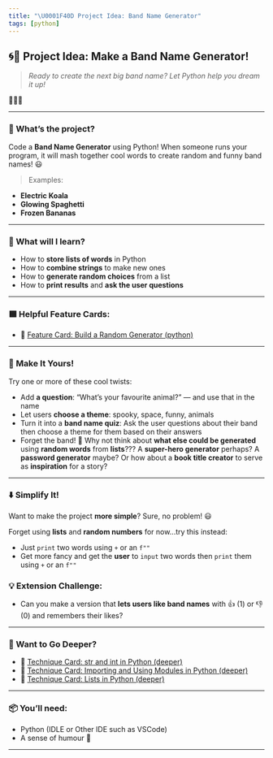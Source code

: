 ```yaml
---
title: "\U0001F40D Project Idea: Band Name Generator"
tags: [python]
---
```


## 🌀🐍 Project Idea: Make a Band Name Generator!

> _Ready to create the next big band name? Let Python help you dream it up!_

🎸🎸🎸

---

### 🚀 What’s the project?

Code a **Band Name Generator** using Python! When someone runs your program, it will mash together cool words to create random and funny band names! 😃

> Examples:

- **Electric Koala**
- **Glowing Spaghetti**
- **Frozen Bananas**

---

### 🧠 What will I learn?

- How to **store lists of words** in Python
- How to **combine strings** to make new ones
- How to **generate random choices** from a list
- How to **print results** and **ask the user questions**

---

### 🟩 Helpful Feature Cards:

- 🐍 [Feature Card: Build a Random Generator (python)](../feature-cards/random-generator-feature.md)

---

### 🎨 Make It Yours!

Try one or more of these cool twists:

- Add **a question**: “What’s your favourite animal?” — and use that in the name
- Let users **choose a theme**: spooky, space, funny, animals
- Turn it into a **band name quiz**: Ask the user questions about their band then choose a theme for them based on their answers
- Forget the band! 🤯 Why not think about **what else could be generated** using **random words** from **lists**??? A **super-hero generator** perhaps? A **password generator** maybe? Or how about a **book title creator** to serve as **inspiration** for a story?

---

### ⬇️ Simplify It!

Want to make the project **more simple**? Sure, no problem! 😃

Forget using **lists** and **random numbers** for now...try this instead:

- Just `print` two words using `+` or an `f""`
- Get more fancy and get the **user** to `input` two words then `print` them using `+` or an `f""`

### 💡 Extension Challenge:

- Can you make a version that **lets users like band names** with 👍 (1) or 👎 (0) and remembers their likes?

---

### 🧪 Want to Go Deeper?

- 🐍 [Technique Card: str and int in Python (deeper)](../technique-cards-deeper/str-int-python-deeper.md)
- 🐍 [Technique Card: Importing and Using Modules in Python (deeper)](../technique-cards-deeper/modules-python-deeper.md)
- 🐍 [Technique Card: Lists in Python (deeper)](../technique-cards-deeper/lists-python-deeper.md)

---

### 📦 You’ll need:

- Python (IDLE or Other IDE such as VSCode)
- A sense of humour 🎤

---
